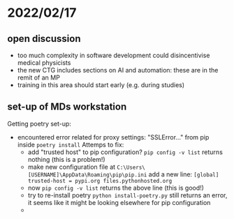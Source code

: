 # 2022/02/17

## open discussion
- too much complexity in software development could disincentivise medical physicists
- the new CTG includes sections on AI and automation: these are in the remit of an MP
- training in this area should start early (e.g. during studies)

## set-up of MDs workstation
Getting poetry set-up:
- encountered error related for proxy settings: "SSLError..." from pip inside `poetry install`
Attemps to fix:
  - add "trusted host" to pip configuration?
    `pip config -v list` returns nothing (this is a problem!)
  - make new configuration file at `C:\Users\[USERNAME]\AppData\Roaming\pip\pip.ini`
    add a new line: `[global] trusted-host = pypi.org files.pythonhosted.org`
  - now `pip config -v list` returns the above line (this is good!)
  - try to re-install poetry
    `python install-poetry.py`
    still returns an error, it seems like it might be looking elsewhere for pip configuration 
  - 

